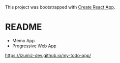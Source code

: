 This project was bootstrapped with [Create React App](https://github.com/facebook/create-react-app).

# README

- Memo App
- Progressive Web App

https://izumiz-dev.github.io/my-todo-app/
